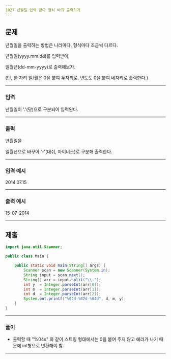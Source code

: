 ```yaml
---
1027 년월일 입력 받아 형식 바꿔 출력하기
---
```

문제
---
년월일을 출력하는 방법은 나라마다, 형식마다 조금씩 다르다.

년월일(yyyy.mm.dd)를 입력받아,

일월년(dd-mm-yyyy)로 출력해보자.

(단, 한 자리 일/월은 0을 붙여 두자리로, 년도도 0을 붙여 네자리로 출력한다.) 

---
### 입력 

년월일이 '.'(닷)으로 구분되어 입력된다.

---
### 출력   

년월일을

일월년으로 바꾸어 '-'(대쉬, 마이너스)로 구분해 출력한다.


---
### 입력 예시

2014.07.15

---
### 출력 예시

15-07-2014 

---
제출
---
```java
import java.util.Scanner;

public class Main {

	public static void main(String[] args) {
		Scanner scan = new Scanner(System.in);
		String input = scan.next();
		String[] arr = input.split("\\.");
		int y  = Integer.parseInt(arr[0]);
		int m  = Integer.parseInt(arr[1]);
		int d  = Integer.parseInt(arr[2]);
		System.out.printf("%02d-%02d-%04d", d, m, y);
	}
}
```
---
### 풀이
* 출력할 때 "%04s" 와 같이 스트링 형태에서는 0을 붙여 주지 않고 에러가 나기 때문에 int형으로 변환해야 함.

---
